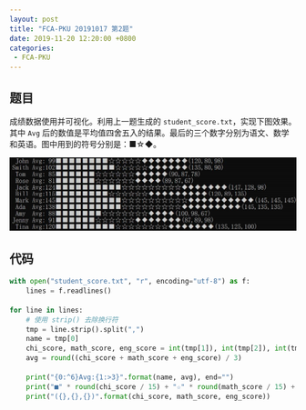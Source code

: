 ```yaml
---
layout: post
title: "FCA-PKU 20191017 第2题"
date: 2019-11-20 12:20:00 +0800
categories: 
 - FCA-PKU
---
```


## 题目

成绩数据使用并可视化。利用上一题生成的 `student_score.txt`，实现下图效果。其中 `Avg` 后的数值是平均值四舍五入的结果。最后的三个数字分别为语文、数学和英语。图中用到的符号分别是：■☆◆。

<!-- more -->

![4](/assets/images/FCA-PKU/4.png)

## 代码

```python
with open("student_score.txt", "r", encoding="utf-8") as f:
    lines = f.readlines()

for line in lines:
    # 使用 strip() 去除换行符
    tmp = line.strip().split(",")
    name = tmp[0]
    chi_score, math_score, eng_score = int(tmp[1]), int(tmp[2]), int(tmp[3])
    avg = round((chi_score + math_score + eng_score) / 3)

    print("{0:^6}Avg:{1:>3}".format(name, avg), end="")
    print("■" * round(chi_score / 15) + "☆" * round(math_score / 15) + "◆" * round(eng_score / 15), end="")
    print("({},{},{})".format(chi_score, math_score, eng_score))
```
